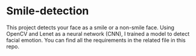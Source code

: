 # Smile-detection
This project detects your face as a smile or a non-smile face.
Using OpenCV and Lenet as a neural network (CNN), I trained a model to detect facial emotion.
You can find all the requirements in the related file in this repo.



